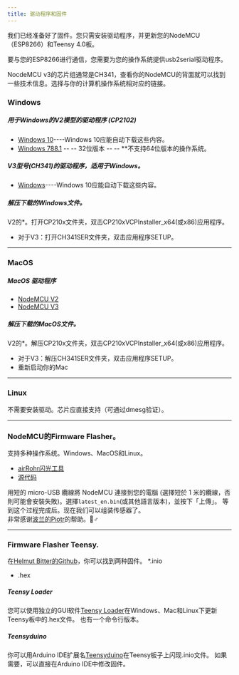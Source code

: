 ```yaml
---
title: 驱动程序和固件
---
```


我们已经准备好了固件。您只需安装驱动程序，并更新您的NodeMCU（ESP8266）和Teensy 4.0板。

要与您的ESP8266进行通信，您需要为您的操作系统提供usb2serial驱动程序。

NocdeMCU v3的芯片组通常是CH341，查看你的NodeMCU的背面就可以找到一些技术信息。选择与你的计算机操作系统相对应的链接。

### Windows

##### 用于Windows的V2模型的驱动程序 (CP2102)
* [Windows 10](https://www.silabs.comdocumentspublicsoftwareCP210x_Universal_Windows_Driver.zip)----Windows 10应能自动下载这些内容。
* [Windows 788.1](https://www.silabs.comdocumentspublicsoftwareCP210x_Windows_Drivers.zip) -- -- 32位版本 -- -- **不支持64位版本的操作系统。

##### V3型号(CH341)的驱动程序，适用于Windows。
* [Windows](http://www.wch.cndownloadsfile5.html)----Windows 10应能自动下载这些内容。

##### 解压下载的Windows文件。
V2的*。打开CP210x文件夹，双击CP210xVCPInstaller_x64(或x86)应用程序。
* 对于V3：打开CH341SER文件夹，双击应用程序SETUP。

---

### MacOS

##### MacOS 驱动程序
* [NodeMCU V2](https://www.silabs.comdocumentspublicsoftwareMac_OSX_VCP_Driver.zip)
* [NodeMCU V3](http://www.wch.cndownloadsfile178.html)

##### 解压下载的MacOS文件。
V2的*。解压CP210x文件夹，双击CP210xVCPInstaller_x64(或x86)应用程序。
* 对于V3：解压CH341SER文件夹，双击应用程序SETUP。
* 重新启动你的Mac

---

### Linux
不需要安装驱动。芯片应直接支持（可通过dmesg验证）。

---
### NodeMCU的Firmware Flasher。
支持多种操作系统。Windows、MacOS和Linux。

* [airRohr闪光工具](http://firmware.sensor.communityairrohrflashing-tool)
* [源代码](https://github.comopendata-stuttgartairrohr-firmware-flasher)

用短的 micro-USB 纜線將 NodeMCU 連接到您的電腦 (選擇短於 1 米的纜線，否則可能會安裝失敗)。選擇`latest_en.bin`(或其他語言版本)，並按下「上傳」。
等到这个过程完成后。现在我们可以组装传感器了。
<br>
非常感谢[波兰的Piotr](https://dropbox.inf.re)的帮助。🙋♂️

---
### Firmware Flasher Teensy.
在[Helmut Bitter的Github](https://github.comhbitterDNMStreemasterFirmware)，你可以找到两种固件。
*.inio
* .hex

##### Teensy Loader
您可以使用独立的GUI软件[Teensy Loader](https://www.pjrc.comteensyloader.html)在Windows、Mac和Linux下更新Teensy板中的.hex文件。
也有一个命令行版本。

##### Teensyduino
你可以用Arduino IDE扩展名[Teensyduino](https://www.pjrc.comteensyteensyduino.html)在Teensy板子上闪现.inio文件。
如果需要，可以直接在Arduino IDE中修改固件。
